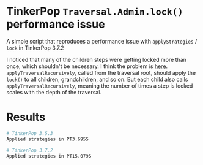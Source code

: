 # TinkerPop `Traversal.Admin.lock()` performance issue

A simple script that reproduces a performance issue with `applyStrategies` / `lock` in TinkerPop 3.7.2

I noticed that many of the children steps were getting locked more than once, which shouldn't be necessary. I think the problem is [here](https://github.com/apache/tinkerpop/blob/3.7.2/gremlin-core/src/main/java/org/apache/tinkerpop/gremlin/process/traversal/util/DefaultTraversal.java#L333). `applyTraversalRecursively`, called from the traversal root, should apply the `lock()` to all children, grandchildren, and so on. But each child also calls `applyTraversalRecursively`, meaning the number of times a step is locked scales with the depth of the traversal.

# Results
```sh
# TinkerPop 3.5.3
Applied strategies in PT3.695S

# TinkerPop 3.7.2
Applied strategies in PT15.079S
```